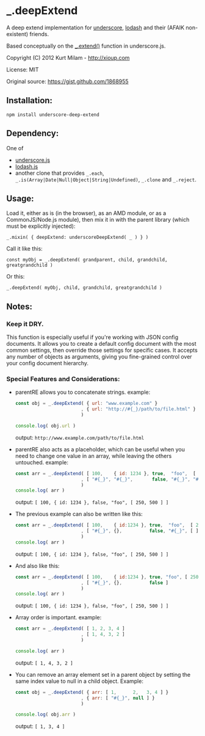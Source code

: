 # _.deepExtend 

A deep extend implementation for [underscore](http://underscorejs.org/), [lodash](http://lodash.com/) and their (AFAIK non-existent) friends.

Based conceptually on the [_.extend()](http://underscorejs.org/#extend) function in underscore.js.

Copyright (C) 2012  Kurt Milam - http://xioup.com 

License: MIT

Original source: https://gist.github.com/1868955

## Installation:

    npm install underscore-deep-extend

## Dependency: 

One of 

- [underscore.js](http://underscorejs.org/)
- [lodash.js](http://lodash.com/)
- another clone that provides `_.each`, `_.is(Array|Date|Null|Object|String|Undefined)`, `_.clone` and `_.reject`.

## Usage:

Load it, either as is (in the browser), as an AMD module, or as a CommonJS/Node.js module), then mix it in with the parent library (which must be explicitly injected):

    _.mixin( { deepExtend: underscoreDeepExtend( _ ) } )
    
Call it like this:

    const myObj = _.deepExtend( grandparent, child, grandchild, greatgrandchild )

Or this: 

    _.deepExtend( myObj, child, grandchild, greatgrandchild )

## Notes:

### Keep it DRY.

This function is especially useful if you're working with JSON config documents. It allows you to create a default
config document with the most common settings, then override those settings for specific cases. It accepts any
number of objects as arguments, giving you fine-grained control over your config document hierarchy.

### Special Features and Considerations:

- parentRE allows you to concatenate strings. example:

  ``` Javascript
  const obj = _.deepExtend( { url: "www.example.com" }
                          , { url: "http://#{_}/path/to/file.html" } 
                          )
  
  console.log( obj.url )
  ```
  output: `http://www.example.com/path/to/file.html`

- parentRE also acts as a placeholder, which can be useful when you need to change one value in an array, while
  leaving the others untouched. example:

  ``` Javascript
  const arr = _.deepExtend( [ 100,    { id: 1234 }, true,  "foo",  [ 250, 500] ]
                          , [ "#{_}", "#{_}",       false, "#{_}", "#{_}" ]
                          )
  console.log( arr )
  ```
  output: `[ 100, { id: 1234 }, false, "foo", [ 250, 500 ] ]`

- The previous example can also be written like this:

  ``` Javascript
  const arr = _.deepExtend( [ 100,    { id:1234 }, true,  "foo",  [ 250, 500 ] ]
                          , [ "#{_}", {},          false, "#{_}", [ ] ]
                          )
  console.log( arr )
  ```
  output: `[ 100, { id: 1234 }, false, "foo", [ 250, 500 ] ]`

- And also like this:

  ``` Javascript
  const arr = _.deepExtend( [ 100,    { id:1234 }, true, "foo", [ 250, 500 ] ]
                          , [ "#{_}", {},          false ]
                          )
  console.log( arr )
  ```
  output: `[ 100, { id: 1234 }, false, "foo", [ 250, 500 ] ]`

- Array order is important. example:

  ``` Javascript
  const arr = _.deepExtend( [ 1, 2, 3, 4 ]
                          , [ 1, 4, 3, 2 ]
                          )

  console.log( arr )
  ```
  output: `[ 1, 4, 3, 2 ]`


- You can remove an array element set in a parent object by setting the same index value to null in a child object. Example:

  ``` Javascript
  const obj = _.deepExtend( { arr: [ 1,      2,   3, 4 ] }
                          , { arr: [ "#{_}", null ] }
                          )
  
  console.log( obj.arr )
  ```
  output: `[ 1, 3, 4 ]`
